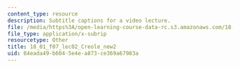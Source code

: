 ```yaml
---
content_type: resource
description: Subtitle captions for a video lecture.
file: /media/https%3A/open-learning-course-data-rc.s3.amazonaws.com/18-01-single-variable-calculus-fall-2006/84eada49b6045e4ea873ce369a67983a_18_01_f07_lec02_Creole_new2.vtt
file_type: application/x-subrip
resourcetype: Other
title: 18_01_f07_lec02_Creole_new2
uid: 84eada49-b604-5e4e-a873-ce369a67983a
---
```

